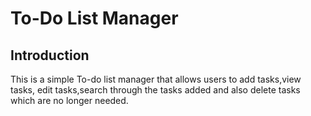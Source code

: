 # To-Do List Manager

## Introduction

This is a simple To-do list manager that allows users to add tasks,view tasks, edit tasks,search through the tasks added and also delete tasks which are no longer needed.
